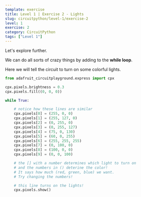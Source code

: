 ```yaml
---
template: exercise
title: Level 1 | Exercise 2 - Lights
slug: circuitpython/level-1/exercise-2
level: 1
exercise: 2
category: CircuitPython
tags: ["Level 1"]
---
```


Let's explore further. 

We can do all sorts of crazy things by adding to the __while loop__.

Here we will tell the circuit to turn on some colorful lights.

```python
from adafruit_circuitplayground.express import cpx

cpx.pixels.brightness = 0.3
cpx.pixels.fill((0, 0, 0))

while True:

    # notice how these lines are similar
    cpx.pixels[0] = (255, 0, 0)
    cpx.pixels[1] = (255, 127, 0)
    cpx.pixels[2] = (0, 255, 0)
    cpx.pixels[3] = (0, 255, 127)
    cpx.pixels[4] = (75, 0, 130)
    cpx.pixels[5] = (60, 0, 255)
    cpx.pixels[6] = (255, 255, 255)
    cpx.pixels[7] = (0, 100, 0)
    cpx.pixels[8] = (100, 0, 0)
    cpx.pixels[9] = (0, 0, 100)

    # the [] with a number determines which light to turn on
    # and the numbers in () deterine the color! 
    # It says how much (red, green, blue) we want.
    # Try changing the numbers!

    # this line turns on the lights!
    cpx.pixels.show()
```
